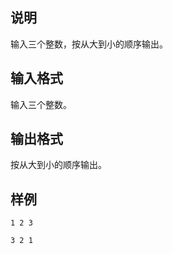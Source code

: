 <h2>说明</h2>

输入三个整数，按从大到小的顺序输出。
<h2>输入格式</h2>

输入三个整数。

<h2>输出格式</h2>

按从大到小的顺序输出。

<h2>样例</h2>
<pre><code class="language-input1">1 2 3</code></pre><pre><code class="language-output1">3 2 1</code></pre>
